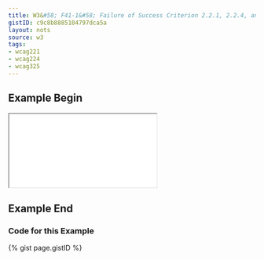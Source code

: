 ```yaml
---
title: W3&#58; F41-1&#58; Failure of Success Criterion 2.2.1, 2.2.4, and 3.2.5 due to using meta refresh with a time-out
gistID: c9c8b8885104797dca5a
layout: nots
source: w3
tags:
- wcag221
- wcag224
- wcag325
---
```


<h2 aria-describedby="{{ page.gistID }}">Example Begin</h2>
<div class="rendered-not">
<iframe seamless title="Example Page for {{ page.title }}" src="F41-1-special.html"></iframe>
</div> <!-- rendered-not -->

<h2 aria-describedby="{{ page.gistID }}">Example End</h2>

<h3 aria-describedby="{{ page.gistID }}">Code for this Example</h3>
{% gist page.gistID %}